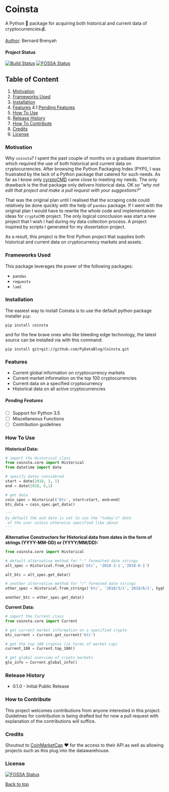 # Coinsta
A Python :snake: package for acquiring both historical and current data of cryptocurrencies:moneybag:.

[Author](): Bernard Brenyah
#### Project Status
[![Build Status](https://www.travis-ci.org/PyDataBlog/Coinsta.svg?branch=master)](https://www.travis-ci.org/PyDataBlog/Coinsta)
[![FOSSA Status](https://app.fossa.io/api/projects/git%2Bgithub.com%2FPyDataBlog%2FCoinsta.svg?type=shield)](https://app.fossa.io/projects/git%2Bgithub.com%2FPyDataBlog%2FCoinsta?ref=badge_shield)

## Table of Content
1. [Motivation](#motivation) 
2. [Frameworks Used](#frameworks-used)
3. [Installation](#installation)
4. [Features](#features)
    4.1 [Pending Features](#pending-features)
5. [How To Use](#how-to-use)
6. [Release History](#release-history)
7. [How To Contribute](#how-to-contribute)
8. [Credits](#credits)
9. [License](#license)

### Motivation
Why `coinsta`?
I spent the past couple of months on a graduate dissertation which required the use of both historical and current data on cryptocurrencies. After browsing the Python Packaging Index (PYPI), I was frustrated by the lack of a Python package that catered for such needs. As far as I know only [cyrptoCMD](https://github.com/guptarohit/cryptoCMD) came close to meeting my needs. The only drawback is the that package only delivers historical data. OK so "*why not edit that project and make a pull request with your suggestions?*"

That was the original plan until I realised that the scraping code could relatively be done quickly with the help of `pandas` package. If I went with the original plan I would have to rewrite the whole code and implementation ideas for `cryptoCMD` project. The only logical concclusion was start a new project that I wish I had during my data collection process. A project inspired by scripts I generated for my dissertation project.

As a result, this project is the first Python project that supplies both historical and current data on cryptocurrency markets and assets.


### Frameworks Used
This package leverages the power of the following packages:
- `pandas`
- `requests`
- `lxml`

### Installation
The easiest way to install Coinsta is to use the default python package installer `pip`:

```
pip install coinsta
```

and for the few brave ones who like bleeding edge technology, the latest source can be installed via with this command:

```
pip install git+git://github.com/PyDataBlog/Coinsta.git
```
### Features
- Current global information on cryptocurrency markets
- Current market information on the top 100 cryptocurrencies
- Current data on a specified cryptocurrency 
- Historical data on all active cryptocurrencies

##### Pending Features
- [ ] Support for Python 3.5
- [ ] Miscellaneous Functions
- [ ] Contribution guidelines

### How To Use
**Historical Data:**
```py
# import the Historical class
from coinsta.core import Historical
from datetime import date

# specify dates considered
start = date(2018, 3, 1)
end = date(2018, 6,1)

# get data
coin_spec = Historical('btc', start=start, end=end)
btc_data = coin_spec.get_data()

'''
by default the end date is set to use the "today's" date
 of the user unless otherwise specified like above
'''
```
**Alternative Constructors for Historical data from dates in the form of strings (YYYY-MM-DD) or (YYYY/MM/DD):**

```py
from coinsta.core import Historical

# default alternative method for "-" formatted date strings
alt_spec = Historical.from_strings('btc', '2018-3-1','2018-6-1')

alt_btc = alt_spec.get_data()

# another alternative method for "/" formated date strings
other_spec = Historical.from_strings('btc', '2018/3/1','2018/6/1', hyphen=True)

another_btc = other_spec.get_data()
```

**Current Data:**
```py
# import the Current class 
from coinsta.core import Current

# get current market information on a specified crypto
btc_current = Current.get_current('btc')

# get the top 100 cryptos (in terms of market cap)
current_100 = Current.top_100()

# get global overview of crypto markets
glo_info = Current.global_info()
```


### Release History
- 0.1.0  - Initial Public Release

### How to Contribute
This project welcomes contributions from anyone interested in this project. Guidelines for contribution is being drafted but for now a pull request with explanation of the contributions will suffice.

### Credits
Shoutout to [CoinMarketCap]() :heart: for the access to their API as well as allowing projects such as this plug into the datawarehouse.

### License
[![FOSSA Status](https://app.fossa.io/api/projects/git%2Bgithub.com%2FPyDataBlog%2FCoinsta.svg?type=large)](https://app.fossa.io/projects/git%2Bgithub.com%2FPyDataBlog%2FCoinsta?ref=badge_large)

[Back to top](#table-of-content)